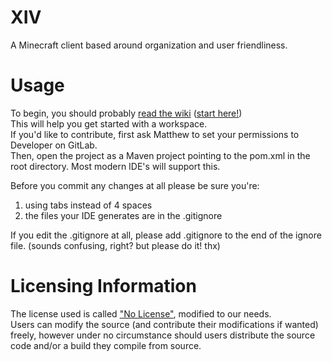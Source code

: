 # XIV
A Minecraft client based around organization and user friendliness.  
# Usage
To begin, you should probably [read the wiki](https://gitlab.com/latematt/XIV/wikis/home) ([start here!](https://gitlab.com/latematt/XIV/wikis/how-to-get-source))  
This will help you get started with a workspace.  
If you'd like to contribute, first ask Matthew to set your permissions to Developer on GitLab.  
Then, open the project as a Maven project pointing to the pom.xml in the root directory. Most modern IDE's will support this.


Before you commit any changes at all please be sure you're:

1. using tabs instead of 4 spaces
2. the files your IDE generates are in the .gitignore

If you edit the .gitignore at all, please add .gitignore to the end of the ignore file. (sounds confusing, right? but please do it! thx)  
# Licensing Information
The license used is called ["No License"](http://choosealicense.com/licenses/no-license/), modified to our needs.  
Users can modify the source (and contribute their modifications if wanted) freely, however under no circumstance should users distribute the source code and/or a build they compile from source.